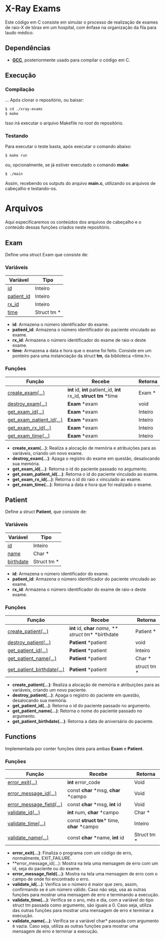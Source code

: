 # X-Ray Exams
Este código em C consiste em simular o processo de realização de exames de raio-X de tórax em um hospital, com ênfase na organização da fila para laudo médico.

## Dependências
- **[GCC](https://gcc.gnu.org/install/index.html)**, posteriormente usado para compilar o código em C.

## Execução

### Compilação
... Após clonar o repositório, ou baixar:
``` bash
$ cd ./xray-exams
$ make
```
Isso irá executar o arquivo Makefile no _root_ do repositório.

### Testando
Para executar o teste basta, após executar o comando abaixo:

``` bash
$ make run
```
ou, opcionalmente, se já estiver executado o comando **make**:
``` bash
$ ./main	
```
Assim, recebendo os outputs do arquivo **main.c**, utilizando os arquivos de cabeçalho e testando-os.

# Arquivos
Aqui especificaremos os conteúdos dos arquivos de cabeçalho e o conteúdo dessas funções criados neste repositório.

## Exam

Define uma struct Exam que consiste de:

### Variáveis

| Variável                        | Tipo          |
| --------------------------------| --------------|
| [id](src/exam.c?#L12)         | Inteiro       |
| [patient_id](src/exam.c?#L13) | Inteiro       |
| [rx_id](src/exam.c?#L14)      | Inteiro       |
| [time](src/exam.c?#L15)       | Struct tm *   |

 - **id**: Armazena o número identificador do exame.
 - **patient_id**: Armazena o número identificador do paciente vinculado ao exame.
 - **rx_id**: Armazena o número identificador do exame de raio-x deste exame.
 - **time**: Armazena a data e hora que o exame foi feito. Consiste em um ponteiro para uma instanciação da struct **tm**, da biblioteca <time.h>.

 ### Funções
 
| Função                                        | Recebe           | Retorna       |
| --------------------------------------------- | ---------------- | ------------- |
| [create_exam(...)](src/exam.c?#L19)         | **int**  id,  **int**  patient_id,  **int**  rx_id,  **struct  tm**  *time | Exam *       |
| [destroy_exam(...)](src/exam.c?#L41)        | **Exam**  *exam  | void          |
| [get_exam_id(...)](src/exam.c?#L46)         | **Exam**  *exam  | Inteiro       |
| [get_exam_patient_id(...)](src/exam.c?#L51) | **Exam**  *exam  | Inteiro       |
| [get_exam_rx_id(...)](src/exam.c?#L56)      | **Exam**  *exam  | Inteiro       |
| [get_exam_time(...)](src/exam.c?#L61)       | **Exam**  *exam  | Inteiro       |

- **create_exam(...)**: Realiza a alocação de memória e atribuições para as variáveis, criando um novo exame. 
- **destroy_exam(...)**: Apaga o registro do exame em questão, desalocando sua memória.
- **get_exam_id(...)**: Retorna o id do paciente passado no argumento.
- **get_exam_patient_id(...)**: Retorna o id do paciente vinculado ao exame.
- **get_exam_rx_id(...)**: Retorna o id do raio x vinculado ao exame.
- **get_exam_time(...)**: Retorna a data e hora que foi realizado o exame.

## Patient

Define a struct **Patient**, que consiste de:

### Variáveis

| Variável                        | Tipo          |
| ------------------------------- | ------------- |
| [id](src/patient.c?#L9)         | Inteiro       |
| [name](src/patient.c?#L10)       | Char *        |
| [birthdate](src/patient.c?#L11)   | Struct tm *  |

 - **id**: Armazena o número identificador do exame.
 - **patient_id**: Armazena o número identificador do paciente vinculado ao exame.
 - **rx_id**: Armazena o número identificador do exame de raio-x deste exame.

### Funções

| Função                                          | Recebe                |Retorna         |
| ----------------------------------------------- | --------------------- | -------------- |
| [create_patient(...)](src/patient.c?#L15)        | **int**  id,  **char**  *name, ** struct  tm**  *birthdate | Patient *       |
| [destroy_patient(...)](src/patient.c?#L36)       | **Patient**  *patient | void           |
| [get_patient_id(...)](src/patient.c?#L41)        | **Patient**  *patient | Inteiro        |
| [get_patient_name(...)](src/patient.c?#L46)      | **Patient**  *patient | Char *         |
| [get_patient_birthdate(...)](src/patient.c?#L51) | **Patient**  *patient | struct tm *    |

- **create_patient(...)**: Realiza a alocação de memória e atribuições para as variáveis, criando um novo paciente.
- **destroy_patient(...)**: Apaga o registro do paciente em questão, desalocando sua memória.
- **get_patient_id(...)**: Retorna o id do paciente passado no argumento.
- **get_patient_name(...)**: Retorna o nome do paciente passado no argumento.
- **get_patient_birthdate(...)**: Retorna a data de aniversário do paciente.


## Functions
Implementada por conter funções úteis para ambas **Exam** e **Patient**.

### Funções

| Função                                        |  Recebe                                  | Retorna     |
| ----------------------------------------------|----------------------------------------- | ----------- |
| [error_exit(...)](src/functions.c?#L10)          | **int** error_code                       | Void        |
| [error_message_id(...)](src/functions.c?#L14)    | const  **char**  *msg,  **char**  *campo | Void        |
| [error_message_field(...)](src/functions.c?#L18) | const  **char**  *msg,  **int**  id      | Void        |
| [validate_id(...)](src/functions.c?#L23)         | **int**  num,  **char**  *campo          | Char *      |
| [validate_time(...)](src/functions.c?#L36)       | const  **struct  tm***  time,  **char**  *campo | Inteiro     |
| [validate_name(...)](src/functions.c?#L55)       | const  **char**  *name,  **int**  id     | Struct tm * |

- **error_exit(...)**: Finaliza o programa com um código de erro, normalmente, EXIT_FAILURE.
- **error_message_id(...): Mostra na tela uma mensagem de erro com um id, seja do paciente ou do exame.
- **error_message_field(...)**: Mostra na tela uma mensagem de erro com o campo de onde foi encontrado o erro.
- **validate_id(...)**: Verifica se o número é maior que zero, assim, confirmando se é um número válido. Caso não seja, usa as outras funções para mostrar uma mensagem de erro e terminando a execução.
- **validate_time(...)**: Verifica se o ano, mês e dia, com a variável do tipo struct tm passada como argumento, são iguais a 0. Caso seja, utiliza das outras funções para mostrar uma mensagem de erro e terminar a execução.
- **validate_name(...)**: Verifica se a variável char* passada com argumento é vazia. Caso seja, utiliza as outras funções para mostrar uma mensagem de erro e terminar a execução.
